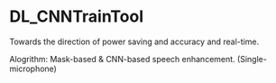 # DL_CNNTrainTool

Towards the direction of power saving and accuracy and real-time.

Alogrithm: Mask-based & CNN-based speech enhancement. (Single-microphone)
